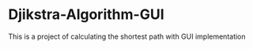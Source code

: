 # Djikstra-Algorithm-GUI
This is a project of calculating the shortest path with GUI implementation
